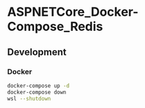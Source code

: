 # ASPNETCore_Docker-Compose_Redis

## Development

### Docker
```sh
docker-compose up -d
docker-compose down
wsl --shutdown
```
